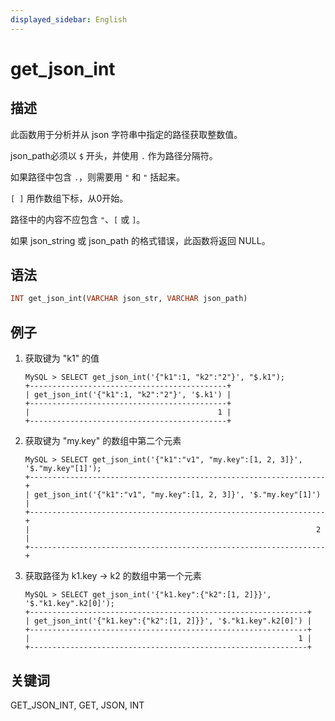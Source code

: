 ```yaml
---
displayed_sidebar: English
---
```


# get_json_int

## 描述

此函数用于分析并从 json 字符串中指定的路径获取整数值。

json_path必须以 `$` 开头，并使用 `.` 作为路径分隔符。

如果路径中包含 `.`，则需要用 `"` 和 `"` 括起来。

`[ ]` 用作数组下标，从0开始。

路径中的内容不应包含 `"`、`[` 或 `]`。

如果 json_string 或 json_path 的格式错误，此函数将返回 NULL。

## 语法

```Haskell
INT get_json_int(VARCHAR json_str, VARCHAR json_path)
```

## 例子

1. 获取键为 "k1" 的值

    ```Plain Text
    MySQL > SELECT get_json_int('{"k1":1, "k2":"2"}', "$.k1");
    +--------------------------------------------+
    | get_json_int('{"k1":1, "k2":"2"}', '$.k1') |
    +--------------------------------------------+
    |                                          1 |
    +--------------------------------------------+
    ```

2. 获取键为 "my.key" 的数组中第二个元素

    ```Plain Text
    MySQL > SELECT get_json_int('{"k1":"v1", "my.key":[1, 2, 3]}', '$."my.key"[1]');
    +------------------------------------------------------------------+
    | get_json_int('{"k1":"v1", "my.key":[1, 2, 3]}', '$."my.key"[1]') |
    +------------------------------------------------------------------+
    |                                                                2 |
    +------------------------------------------------------------------+
    ```

3. 获取路径为 k1.key -> k2 的数组中第一个元素

    ```Plain Text
    MySQL > SELECT get_json_int('{"k1.key":{"k2":[1, 2]}}', '$."k1.key".k2[0]');
    +--------------------------------------------------------------+
    | get_json_int('{"k1.key":{"k2":[1, 2]}}', '$."k1.key".k2[0]') |
    +--------------------------------------------------------------+
    |                                                            1 |
    +--------------------------------------------------------------+
    ```

## 关键词

GET_JSON_INT, GET, JSON, INT
